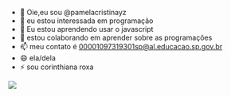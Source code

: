 - 👋 Oie,eu sou @pamelacristinayz
- 👀 eu estou interessada em programação  
- 🌱 Eu estou aprendendo usar o javascript 
- 💞️ estou colaborando em aprender sobre as programações 
- 📫 meu contato é 00001097319301sp@al.educacao.sp.gov.br
- 😄 ela/dela
- ⚡ sou corinthiana roxa

![](https://media1.tenor.com/m/MCBkr6dWLkUAAAAd/corinthians-rodrigo-garro.gif)

<!---
pamelacristinayz/pamelacristinayz is a ✨ special ✨ repository because its `README.md` (this file) appears on your GitHub profile.
You can click the Preview link to take a look at your changes.
--->
